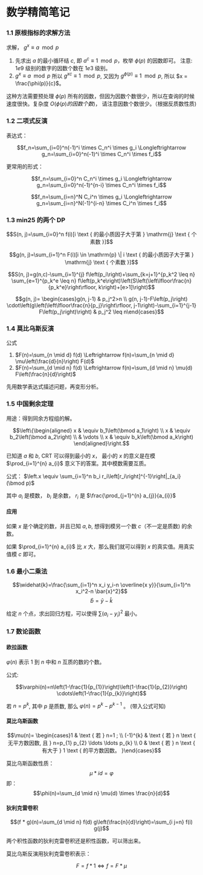 # 数学精简笔记

### 1.1 原根指标的求解方法

求解， $g ^ x \equiv a \mod p$ 

1. 先求出 $a$ 的最小循环结 $c$, 即 $a ^ c \equiv 1 \mod p$，枚举 $\phi(p)$ 的因数即可。 注意: $1e9$ 级别的数字的因数个数在 $1e3$ 级别。
2. $g^x \equiv a \mod p$ 所以 $g^{xc} \equiv 1 \mod p$, 又因为 $g^{\phi(p)} \equiv 1 \mod p$, 所以 $x = \frac{\phi(p)}{c}$。

这种方法需要预处理 $\phi(p)$ 所有的因数，但因为因数个数很少，所以在查询的时候速度很快。复杂度 $O(\phi(p)的因数个数)$， 请注意因数个数很少。（根据反质数性质)

### 1.2 二项式反演

表达式：

$$f_n=\sum_{i=0}^n(-1)^i \times C_n^i \times g_i \Longleftrightarrow g_n=\sum_{i=0}^n(-1)^i \times C_n^i \times f_i$$

更常用的形式：

$$f_n=\sum_{i=0}^n C_n^i \times g_i \Longleftrightarrow g_n=\sum_{i=0}^n(-1)^{n-i} \times C_n^i \times f_i$$

$$f_n=\sum_{i=n}^N C_i^n \times g_i \Longleftrightarrow g_n=\sum_{i=n}^N(-1)^{i-n} \times C_i^n \times f_i$$

### 1.3 min25 的两个 DP

$$S(n, j)=\sum_{i=0}^n f(i)[i \text { 的最小质因子大于第 } \mathrm{j} \text { 个素数 }]$$

$$g(n, j)=\sum_{i=1}^n F(i)[i \in \mathrm{p} \| i \text { 的最小质因子大于第 } \mathrm{j} \text { 个素数 }]$$

$$S(n, j)=g(n,c)-\sum_{i=1}^{j} f\left(p_i\right)+\sum_{k=j+1}^{p_k^2 \leq n} \sum_{e=1}^{p_k^e \leq n} f\left(p_k^e\right)\left(S\left(\left\lfloor\frac{n}{p_k^e}\right\rfloor, k\right)+[e>1]\right)$$


$$g(n, j)= \begin{cases}g(n, j-1) & p_j^2>n \\ g(n, j-1)-F\left(p_j\right) \cdot\left(g\left(\left\lfloor\frac{n}{p_j}\right\rfloor, j-1\right)-\sum_{i=1}^{j-1} F\left(p_j\right)\right) & p_j^2 \leq n\end{cases}$$

### 1.4 莫比乌斯反演

公式
1. $F(n)=\sum_{n \mid d} f(d) \Leftrightarrow f(n)=\sum_{n \mid d} \mu\left(\frac{d}{n}\right) F(d)$
2. $F(n)=\sum_{d \mid n} f(d) \Leftrightarrow f(n)=\sum_{d \mid n} \mu(d) F\left(\frac{n}{d}\right)$


先用数学表达式描述问题，再变形分析。

### 1.5 中国剩余定理

用途：得到同余方程组的解。

$$\left\{\begin{aligned}
x & \equiv b_1\left(\bmod a_1\right) \\
x & \equiv b_2\left(\bmod a_2\right) \\
& \vdots \\
x & \equiv b_k\left(\bmod a_k\right)
\end{aligned}\right.$$

已知道 $a$ 和 $b$, CRT 可以得到最小的 $x$， 最小的 $x$ 的意义是在模 $\prod_{i=1}^{n} a_{i}$ 意义下的答案。其中模数需要互质。

公式： $\left.x \equiv \sum_{i=1}^n b_i r_i\left[r_i\right]^{-1}\right|_{a_i}(\bmod p)$

其中 $a_{i}$ 是模数， $b_{i}$ 是余数， $r_{i}$ 是 $\frac{\prod_{j=1}^{n} a_{j}}{a_{i}}$

#### 应用

如果 $x$ 是个确定的数，并且已知 $a, b$, 想得到模另一个数 $c$（不一定是质数) 的余数。

如果  $\prod_{i=1}^{n} a_{i}$ 比 $x$ 大，那么我们就可以得到 $x$ 的真实值。用真实值模 $c$ 即可。

### 1.6 最小二乘法

$$\widehat{k}=\frac{\sum_{i=1}^n x_i y_i-n \overline{x y}}{\sum_{i=1}^n x_i^2-n \bar{x}^2}$$
$$\widehat{b}=\bar{y}-\widehat{k}$$

给定 $n$ 个点，求出回归方程，可以使得 $\sum\left(a_i-y_i\right)^2$ 最小。

### 1.7 数论函数
#### 欧拉函数

$\varphi(n)$ 表示 $1$ 到 $n$ 中和 $n$ 互质的数的个数。

公式:

$$\varphi(n)=n\left(1-\frac{1}{p_{1}}\right)\left(1-\frac{1}{p_{2}}\right) \cdots\left(1-\frac{1}{p_{k}}\right)$$

若 $n=p^{k}$, 其中 $p$ 是质数, 那么 $\varphi(n)=p^{k}-p^{k-1}$ 。
(带入公式可知)

#### 莫比乌斯函数

$$\mu(n)= \begin{cases}1 & \text { 若 } n=1 ; \\ (-1)^{k} & \text { 若 } n \text { 无平方数因数, 且 } n=p_{1} p_{2} \ldots \ldots p_{k} \\ 0 & \text { 若 } n \text { 有大于 } 1 \text { 的平方数因数。 }\end{cases}$$

莫比乌斯函数性质：
$$\mu * i d=\varphi$$
即：
$$\phi(n)=\sum_{d \mid n} \mu(d) \times \frac{n}{d}$$


#### 狄利克雷卷积

$$(f * g)(n)=\sum_{d \mid n} f(d) g\left(\frac{n}{d}\right)=\sum_{i j=n} f(i) g(j)$$

两个积性函数的狄利克雷卷积还是积性函数，可以筛出来。

莫比乌斯反演用狄利克雷卷积表示：

$$F=f * 1 \Leftrightarrow f=F * \mu$$



